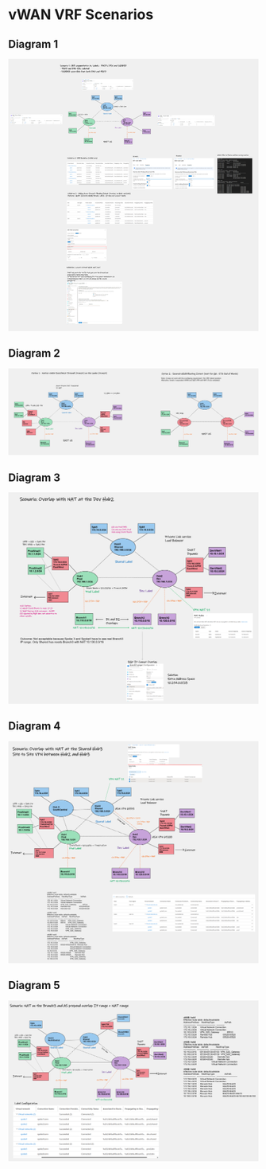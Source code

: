# vWAN VRF Scenarios

## Diagram 1

![](./media/diagram1.png)

## Diagram 2

![](./media/diagram2.png)

## Diagram 3

![](./media/diagram3.png)

## Diagram 4

![](./media/diagram4.png)

## Diagram 5

![](./media/diagram5.png)